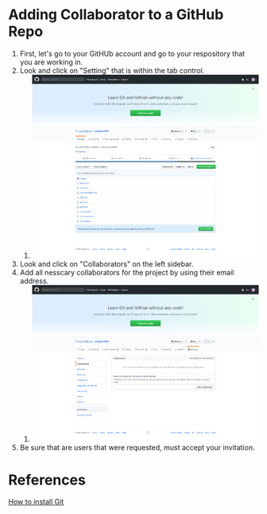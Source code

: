 # Adding  Collaborator to a GitHub Repo
1. First, let's go to your GitHUb account and go to your respository that you are working in.
2. Look and click on "Setting" that is within the tab control.
	1. ![GitHub Logo](/images/Image20.png)
3. Look and click on "Collaborators" on the left sidebar.
4. Add all nesscary collaborators for the project by using their email address.
	1. ![GitHub Logo](/images/Image21.png)
5. Be sure that are users that were requested, must accept your invitation.

# References
[How to install Git](https://www.youtube.com/watch?v=SkaRpztf_2A&feature=youtu.be)